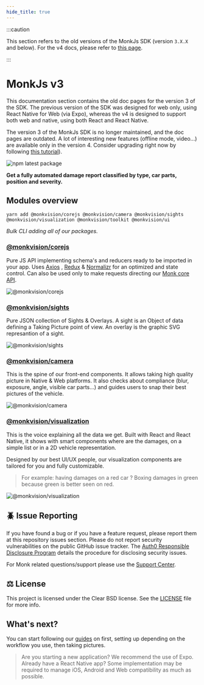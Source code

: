 ```yaml
---
hide_title: true
---
```


:::caution

This section refers to the old versions of the MonkJs SDK (version `3.X.X` and below). For the v4 docs, please refer to
[this page](docs/introduction.md).

:::

# MonkJs v3
This documentation section contains the old doc pages for the version 3 of the SDK. The previous version of the SDK was
designed for web only, using React Native for Web (via Expo), whereas the v4 is designed to support both web and native,
using both React and React Native.

The version 3 of the MonkJs SDK is no longer maintained, and the doc pages are outdated. A lot of interesting new
features (offline mode, video...) are available only in the version 4. Consider upgrading right now by following
[this tutorial](docs/upgrading-from-v3.md)).

![npm latest package](https://img.shields.io/npm/v/@monkvision/camera/latest.svg)

**Get a fully automated damage report classified by type, car parts, position and severity.**

## Modules overview

```yarn
yarn add @monkvision/corejs @monkvision/camera @monkvision/sights @monkvision/visualization @monkvision/toolkit @monkvision/ui
```
_Bulk CLI adding all of our packages._

### [@monkvision/corejs](docs/v3-docs/apis/javascript/inspection.md)
Pure JS API implementing schema's and reducers ready to be imported in your app.
Uses [Axios](https://axios-http.com/docs/res_schema)
, [Redux](https://redux-toolkit.js.org/api/createEntityAdapter#selector-functions)
& [Normalizr](https://github.com/paularmstrong/normalizr/blob/master/docs/api.md#denormalizeinput-schema-entities)
for an optimized and state control.
Can also be used only to make requests directing our
[Monk core API](https://api.monk.ai/v1/apidocs/).

![@monkvision/corejs](https://github.com/monkvision/monkjs/actions/workflows/corejs-analyze.yml/badge.svg)

### [@monkvision/sights](https://monkvision.github.io/monkjs/sights)
Pure JSON collection of Sights & Overlays. A sight is an Object of data defining a Taking Picture point of view. An overlay is the graphic SVG represantion of a sight.

![@monkvision/sights](https://github.com/monkvision/monkjs/actions/workflows/sights-analyze.yml/badge.svg)

### [@monkvision/camera](https://monkvision.github.io/monkjs/docs/js/api/components/capture)
This is the spine of our front-end components.
It allows taking high quality picture in Native & Web platforms.
It also checks about compliance (blur, exposure, angle, visible car parts...)
and guides users to snap their best pictures of the vehicle.

![@monkvision/camera](https://github.com/monkvision/monkjs/actions/workflows/camera-analyze.yml/badge.svg)

### [@monkvision/visualization](https://monkvision.github.io/monkjs/docs/js/api/components/damage-highlight)
This is the voice explaining all the data we get.
Built with React and React Native,
it shows with smart components where are the damages,
on a simple list or in a 2D vehicle representation.

Designed by our best UI/UX people, our visualization components are tailored for you and fully customizable.

> For example: having damages on a red car ? Boxing damages in green because green is better seen on red.

![@monkvision/visualization](https://github.com/monkvision/monkjs/actions/workflows/visualization-analyze.yml/badge.svg)

## 🪲 Issue Reporting

If you have found a bug or if you have a feature request, please report them at this repository issues section. Please do not report security vulnerabilities on the public GitHub issue tracker. The [Auth0 Responsible Disclosure Program](https://auth0.com/whitehat) details the procedure for disclosing security issues.

For Monk related questions/support please use the [Support Center](https://support.monkvision.ai).

## ⚖️ License

This project is licensed under the Clear BSD license. See the [LICENSE](/license) file for more info.


## What's next?

You can start following our [guides](https://monkvision.github.io/monkjs/docs/js/guides/setting-up) on first, setting up depending on the workflow you use, then taking pictures.

> Are you starting a new application? We recommend the use of Expo.
> Already have a React Native app? Some implementation may be required
> to manage iOS, Android and Web compatibility as much as possible.
